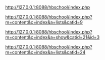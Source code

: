 http://127.0.0.1:8088/hbschool/index.php


http://127.0.0.1:8088/hbschool/index.php?m=content&c=index&a=lists&catid=9



http://127.0.0.1:8088/hbschool/index.php?m=content&c=index&a=show&catid=21&id=3



http://127.0.0.1:8088/hbschool/index.php?m=content&c=index&a=lists&catid=24
